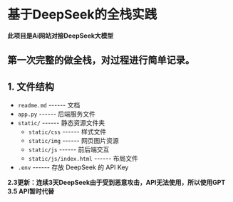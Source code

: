 # 基于DeepSeek的全栈实践
**此项目是Ai网站对接DeepSeek大模型**
## 第一次完整的做全栈，对过程进行简单记录。

## 1. 文件结构
- `readme.md` ------ 文档
- `app.py` ------ 后端服务文件
- `static/` ------ 静态资源文件夹
  - `static/css` ------ 样式文件
  - `static/img` ------ 网页图片资源
  - `static/js` ------ 前后端交互
  - `static/js/index.html` ------ 布局文件
- `.env` ------ 存放 DeepSeek 的 API Key

**2.3更新：连续3天DeepSeek由于受到恶意攻击，API无法使用，所以使用GPT 3.5 API暂时代替**
